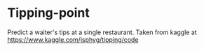 # Tipping-point
Predict a waiter's tips at a single restaurant. Taken from kaggle at https://www.kaggle.com/jsphyg/tipping/code
